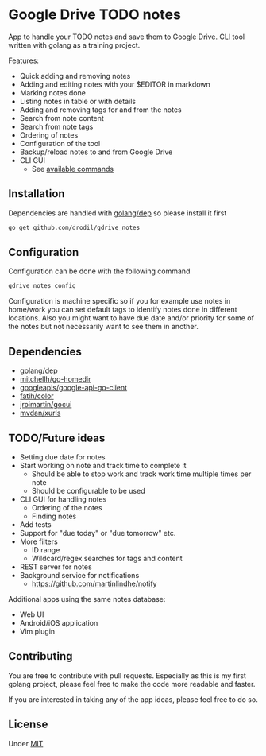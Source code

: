 # Google Drive TODO notes

App to handle your TODO notes and save them to Google Drive. CLI tool written with golang as a
training project.

Features:

* Quick adding and removing notes
* Adding and editing notes with your $EDITOR in markdown
* Marking notes done
* Listing notes in table or with details
* Adding and removing tags for and from the notes
* Search from note content
* Search from note tags
* Ordering of notes
* Configuration of the tool
* Backup/reload notes to and from Google Drive
* CLI GUI
    * See [available commands](COMMANDS.md)

## Installation

Dependencies are handled with [golang/dep](https://github.com/golang/dep#installation) so please install it first

```bash
go get github.com/drodil/gdrive_notes
```

## Configuration

Configuration can be done with the following command

```bash
gdrive_notes config
```

Configuration is machine specific so if you for example use notes in home/work you can set default tags to identify
notes done in different locations. Also you might want to have due date and/or priority for some of the notes but not
necessarily want to see them in another.

## Dependencies

* [golang/dep](https://github.com/golang/dep)
* [mitchellh/go-homedir](https://github.com/mitchellh/go-homedir)
* [googleapis/google-api-go-client](https://github.com/googleapis/google-api-go-client)
* [fatih/color](https://github.com/fatih/color)
* [jroimartin/gocui](https://github.com/jroimartin/gocui)
* [mvdan/xurls](https://github.com/mvdan/xurls)

## TODO/Future ideas

* Setting due date for notes
* Start working on note and track time to complete it
    * Should be able to stop work and track work time multiple times per note
    * Should be configurable to be used
* CLI GUI for handling notes
    * Ordering of the notes
    * Finding notes
* Add tests
* Support for "due today" or "due tomorrow" etc.
* More filters
    * ID range
    * Wildcard/regex searches for tags and content
* REST server for notes
* Background service for notifications
    * https://github.com/martinlindhe/notify

Additional apps using the same notes database:

* Web UI
* Android/iOS application
* Vim plugin

## Contributing

You are free to contribute with pull requests. Especially as this is my first golang project, please feel free to make
the code more readable and faster.

If you are interested in taking any of the app ideas, please feel free to do so.

## License

Under [MIT](LICENSE)
